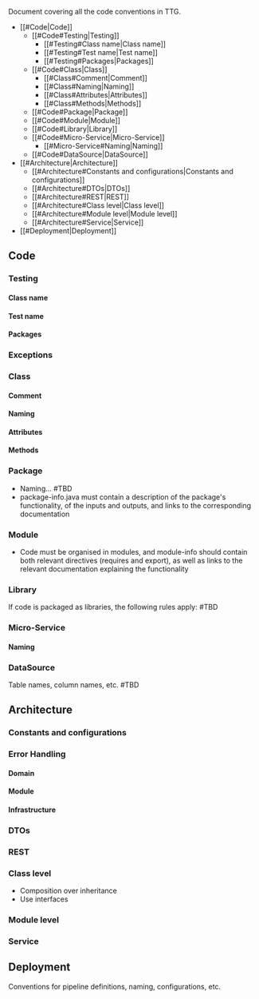 Document covering all the code conventions in TTG. 
- [[#Code|Code]]
	- [[#Code#Testing|Testing]]
		- [[#Testing#Class name|Class name]]
		- [[#Testing#Test name|Test name]]
		- [[#Testing#Packages|Packages]]
	- [[#Code#Class|Class]]
		- [[#Class#Comment|Comment]]
		- [[#Class#Naming|Naming]]
		- [[#Class#Attributes|Attributes]]
		- [[#Class#Methods|Methods]]
	- [[#Code#Package|Package]]
	- [[#Code#Module|Module]]
	- [[#Code#Library|Library]]
	- [[#Code#Micro-Service|Micro-Service]]
		- [[#Micro-Service#Naming|Naming]]
	- [[#Code#DataSource|DataSource]]
- [[#Architecture|Architecture]]
	- [[#Architecture#Constants and configurations|Constants and configurations]]
	- [[#Architecture#DTOs|DTOs]]
	- [[#Architecture#REST|REST]]
	- [[#Architecture#Class level|Class level]]
	- [[#Architecture#Module level|Module level]]
	- [[#Architecture#Service|Service]]
- [[#Deployment|Deployment]]

## Code

### Testing

#### Class name

#### Test name

#### Packages


### Exceptions
### Class

#### Comment
#### Naming

#### Attributes

#### Methods

### Package

- Naming... #TBD
- package-info.java must contain a description of the package's functionality, of the inputs and outputs,  and links to the corresponding documentation

### Module

- Code must be organised in modules, and module-info should contain both relevant directives (requires and export), as well as links to the relevant documentation explaining the functionality
### Library 

If code is packaged as libraries, the following rules apply: #TBD

### Micro-Service

#### Naming


### DataSource

Table names, column names, etc. #TBD

## Architecture

### Constants and configurations
### Error Handling

#### Domain
#### Module
#### Infrastructure


### DTOs
### REST

### Class level

- Composition over inheritance
- Use interfaces
### Module level

### Service

## Deployment

Conventions for pipeline definitions, naming, configurations, etc.



